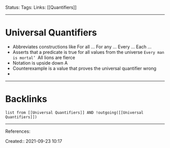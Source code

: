 Status: 
Tags: 
Links: [[Quantifiers]]
___
# Universal Quantifiers
- Abbreviates constructions like For all … For any … Every … Each … 
- Asserts that a predicate is true for all values from the universe `Every man is mortal’ `All lions are fierce
- Notation is upside down A
- Counterexample is a value that proves the universal quantifier wrong
- 

___
# Backlinks
```dataview
list from [[Universal Quantifiers]] AND !outgoing([[Universal Quantifiers]])
```
___
References:

Created:: 2021-09-23 10:17
